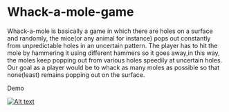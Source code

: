# Whack-a-mole-game
Whack-a-mole is basically a game in which there are holes on a surface and randomly,  the mice(or any animal for instance) pops out constantly from unpredictable holes in an uncertain pattern.  The player has to hit the mole by hammering it using different hammers so it goes away,in this way, the moles  keep popping out from various holes speedily at uncertain holes. Our goal as a player would be to whack as   many moles as possible so that none(least) remains popping out on the surface. 

Demo 

[![Alt text](https://img.youtube.com/vi/VID/0.jpg)](https://youtu.be/WXZU4MgGGlg)


